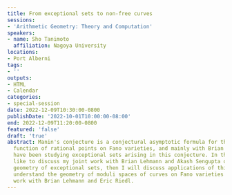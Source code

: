 ```yaml
---
title: From exceptional sets to non-free curves
sessions:
- 'Arithmetic Geometry: Theory and Computation'
speakers:
- name: Sho Tanimoto
  affiliation: Nagoya University
locations:
- Port Alberni
tags:
- ''
outputs:
- HTML
- Calendar
categories:
- special-session
date: 2022-12-09T10:30:00-0800
publishDate: '2022-10-01T10:00:00-08:00'
end: 2022-12-09T11:20:00-0800
featured: 'false'
draft: 'true'
abstract: Manin's conjecture is a conjectural asymptotic formula for the counting
  function of rational points on Fano varieties, and mainly with Brian Lehmann, I
  have been studying exceptional sets arising in this conjecture. In this talk I would
  like to discuss my joint work with Brian Lehmann and Akash Sengupta on birational
  geometry of exceptional sets, then I will discuss applications of this study to
  understand the geometry of moduli spaces of curves on Fano varieties which is joint
  work with Brian Lehmann and Eric Riedl.
---
```


